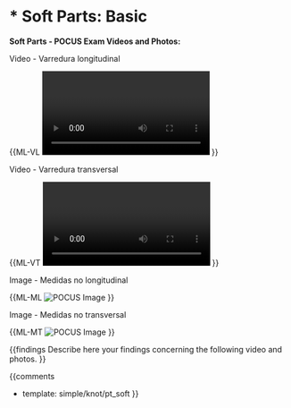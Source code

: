# * Soft Parts: Basic

**Soft Parts - POCUS Exam Videos and Photos:**

Video - Varredura longitudinal

{{ML-VL
<video></video>
}}

Video - Varredura transversal

{{ML-VT
<video></video>
}}

Image - Medidas no longitudinal

{{ML-ML
![POCUS Image](template/image-stub.svg)
}}

Image - Medidas no transversal

{{ML-MT
![POCUS Image](template/image-stub.svg)
}}

{{findings
Describe here your findings concerning the following video and photos.
}}

{{comments
* template: simple/knot/pt_soft
}}
